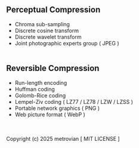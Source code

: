 ## Perceptual Compression ##
- Chroma sub-sampling
- Discrete cosine transform
- Discrete wavelet transform
- Joint photographic experts group ( JPEG )
<br/></br>
## Reversible Compression ##
- Run-length encoding
- Huffman coding
- Golomb-Rice coding
- Lempel-Ziv coding ( LZ77 / LZ78 / LZW / LZSS )
- Portable network graphics ( PNG )
- Web picture format ( WebP )

<br/></br> 
Copyright (c) 2025 metrovian [ MIT LICENSE ]
